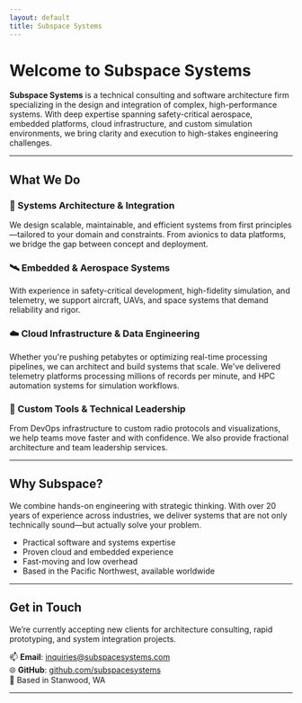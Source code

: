 ```yaml
---
layout: default
title: Subspace Systems
---
```


# Welcome to Subspace Systems

**Subspace Systems** is a technical consulting and software architecture firm specializing in the design and integration of complex, high-performance systems. With deep expertise spanning safety-critical aerospace, embedded platforms, cloud infrastructure, and custom simulation environments, we bring clarity and execution to high-stakes engineering challenges.

---

## What We Do

### 🧩 Systems Architecture & Integration
We design scalable, maintainable, and efficient systems from first principles—tailored to your domain and constraints. From avionics to data platforms, we bridge the gap between concept and deployment.

### 🛰 Embedded & Aerospace Systems
With experience in safety-critical development, high-fidelity simulation, and telemetry, we support aircraft, UAVs, and space systems that demand reliability and rigor.

### ☁️ Cloud Infrastructure & Data Engineering
Whether you're pushing petabytes or optimizing real-time processing pipelines, we can architect and build systems that scale. We've delivered telemetry platforms processing millions of records per minute, and HPC automation systems for simulation workflows.

### 🔧 Custom Tools & Technical Leadership
From DevOps infrastructure to custom radio protocols and visualizations, we help teams move faster and with confidence. We also provide fractional architecture and team leadership services.

---

## Why Subspace?

We combine hands-on engineering with strategic thinking. With over 20 years of experience across industries, we deliver systems that are not only technically sound—but actually solve your problem.

- Practical software and systems expertise  
- Proven cloud and embedded experience  
- Fast-moving and low overhead  
- Based in the Pacific Northwest, available worldwide

---

## Get in Touch

We’re currently accepting new clients for architecture consulting, rapid prototyping, and system integration projects.

📫 **Email**: [inquiries@subspacesystems.com](mailto:inquiries@subspacesystems.com)  
🌐 **GitHub**: [github.com/subspacesystems](https://github.com/subspacesystems)  
📍 Based in Stanwood, WA

---
